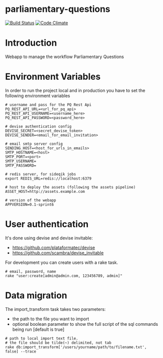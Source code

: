 parliamentary-questions
=======================

[![Build Status](https://travis-ci.org/ministryofjustice/parliamentary-questions.png?branch=master)](https://travis-ci.org/ministryofjustice/parliamentary-questions)
[![Code Climate](https://codeclimate.com/github/ministryofjustice/parliamentary-questions/badges/gpa.svg)](https://codeclimate.com/github/ministryofjustice/parliamentary-questions)

# Introduction
Webapp to manage the workflow Parliamentary Questions


# Environment Variables

In order to run the project local and in production you have to set the following environment variables

```
# username and pass for the PQ Rest Api
PQ_REST_API_URL=<url_for_pq_api>
PQ_REST_API_USERNAME=<username_here>
PQ_REST_API_PASSWORD=<password_here>

# devise authentication config
DEVISE_SECRET=<secret_devise_token>
DEVISE_SENDER=<email_for_email_invitation>

# email smtp server config
SENDING_HOST=<host_for_urls_in_emails>
SMTP_HOSTNAME=<host>
SMTP_PORT=<port>
SMTP_USERNAME=
SMTP_PASSWORD=

# redis server, for sideqik jobs
export REDIS_URL=redis://localhost:6379

# host to deploy the assets (following the assets pipeline)
ASSET_HOST=http://assets.example.com

# version of the webapp
APPVERSION=0.1-sprint6
```



# User authentication

It's done using devise and devise invitable:

* https://github.com/plataformatec/devise
* https://github.com/scambra/devise_invitable

For development you can create users with a rake task.
```
# email, password, name
rake "user:create[admin@admin.com, 123456789, admin]"
```

# Data migration

The import_transform task takes two parameters:
* the path to the file you want to import
* optional boolean parameter to show the full script of the sql commands being run [default is true]
```
# path to local import text file.
# the file should be tilde(~) delimited, not tab
rake db:import_transform['/users/yourname/path/to/filename.txt', false] --trace
```

